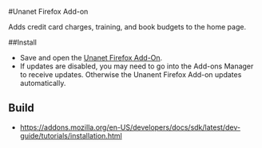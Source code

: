 #Unanet Firefox Add-on

Adds credit card charges, training, and book budgets to the home page.

##Install

* Save and open the [Unanet Firefox Add-On](https://github.com/nearinfinity/unanet-browser-extension/blob/master/firefox/unanet-firefox-extension.xpi?raw=true).
* If updates are disabled, you may need to go into the Add-ons Manager to receive updates. Otherwise the Unanent Firefox Add-on updates automatically. 

## Build

* https://addons.mozilla.org/en-US/developers/docs/sdk/latest/dev-guide/tutorials/installation.html

